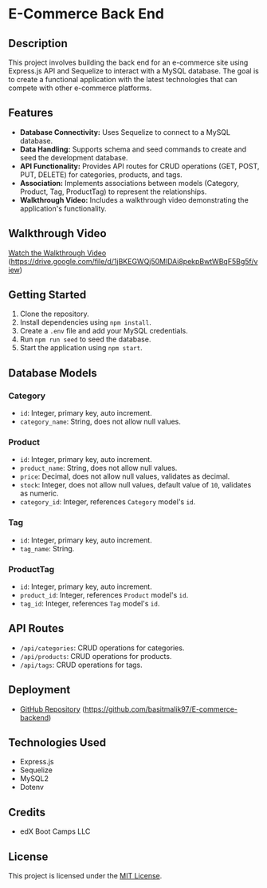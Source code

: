# E-Commerce Back End

## Description

This project involves building the back end for an e-commerce site using Express.js API and Sequelize to interact with a MySQL database. The goal is to create a functional application with the latest technologies that can compete with other e-commerce platforms.

## Features

- **Database Connectivity:** Uses Sequelize to connect to a MySQL database.
- **Data Handling:** Supports schema and seed commands to create and seed the development database.
- **API Functionality:** Provides API routes for CRUD operations (GET, POST, PUT, DELETE) for categories, products, and tags.
- **Association:** Implements associations between models (Category, Product, Tag, ProductTag) to represent the relationships.
- **Walkthrough Video:** Includes a walkthrough video demonstrating the application's functionality.

## Walkthrough Video

[Watch the Walkthrough Video](#) (https://drive.google.com/file/d/1jBKEGWQj50MlDAi8pekpBwtWBqF5Bg5f/view)

## Getting Started

1. Clone the repository.
2. Install dependencies using `npm install`.
3. Create a `.env` file and add your MySQL credentials.
4. Run `npm run seed` to seed the database.
5. Start the application using `npm start`.

## Database Models

### Category

- `id`: Integer, primary key, auto increment.
- `category_name`: String, does not allow null values.

### Product

- `id`: Integer, primary key, auto increment.
- `product_name`: String, does not allow null values.
- `price`: Decimal, does not allow null values, validates as decimal.
- `stock`: Integer, does not allow null values, default value of `10`, validates as numeric.
- `category_id`: Integer, references `Category` model's `id`.

### Tag

- `id`: Integer, primary key, auto increment.
- `tag_name`: String.

### ProductTag

- `id`: Integer, primary key, auto increment.
- `product_id`: Integer, references `Product` model's `id`.
- `tag_id`: Integer, references `Tag` model's `id`.

## API Routes

- `/api/categories`: CRUD operations for categories.
- `/api/products`: CRUD operations for products.
- `/api/tags`: CRUD operations for tags.

## Deployment

- [GitHub Repository](#) (https://github.com/basitmalik97/E-commerce-backend)

## Technologies Used

- Express.js
- Sequelize
- MySQL2
- Dotenv

## Credits

- edX Boot Camps LLC

## License

This project is licensed under the [MIT License](LICENSE).
